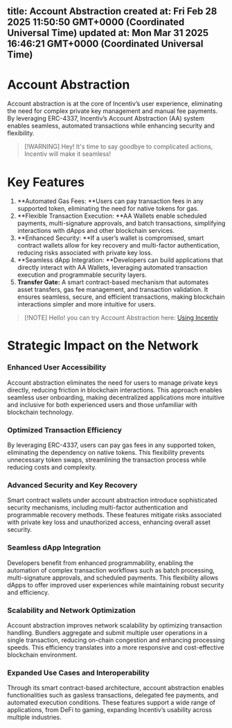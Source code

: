 
title: Account Abstraction
created at: Fri Feb 28 2025 11:50:50 GMT+0000 (Coordinated Universal Time)
updated at: Mon Mar 31 2025 16:46:21 GMT+0000 (Coordinated Universal Time)
---

# Account Abstraction

Account abstraction is at the core of Incentiv’s user experience, eliminating the need for complex private key management and manual fee payments. By leveraging ERC-4337, Incentiv’s Account Abstraction (AA) system enables seamless, automated transactions while enhancing security and flexibility.

> \[!WARNING]
> Hey! It's time to say goodbye to complicated actions, Incentiv will make it seamless!

# Key Features

1. \*\*Automated Gas Fees: \*\*Users can pay transaction fees in any supported token, eliminating the need for native tokens for gas.
2. \*\*Flexible Transaction Execution: \*\*AA Wallets enable scheduled payments, multi-signature approvals, and batch transactions, simplifying interactions with dApps and other blockchain services.
3. \*\*Enhanced Security: \*\*If a user’s wallet is compromised, smart contract wallets allow for key recovery and multi-factor authentication, reducing risks associated with private key loss.
4. \*\*Seamless dApp Integration: \*\*Developers can build applications that directly interact with AA Wallets, leveraging automated transaction execution and programmable security layers.
5. **Transfer Gate:** A smart contract-based mechanism that automates asset transfers, gas fee management, and transaction validation. It ensures seamless, secure, and efficient transactions, making blockchain interactions simpler and more intuitive for users.

> \[!NOTE]
> Hello! you can try Account Abstraction here: [Using Incentiv](https://slite.com/api/public/notes/79D6QYMd7Ia2Gs/redirect)

# Strategic Impact on the Network

### Enhanced User Accessibility

Account abstraction eliminates the need for users to manage private keys directly, reducing friction in blockchain interactions. This approach enables seamless user onboarding, making decentralized applications more intuitive and inclusive for both experienced users and those unfamiliar with blockchain technology.

### Optimized Transaction Efficiency

By leveraging ERC-4337, users can pay gas fees in any supported token, eliminating the dependency on native tokens. This flexibility prevents unnecessary token swaps, streamlining the transaction process while reducing costs and complexity.

### Advanced Security and Key Recovery

Smart contract wallets under account abstraction introduce sophisticated security mechanisms, including multi-factor authentication and programmable recovery methods. These features mitigate risks associated with private key loss and unauthorized access, enhancing overall asset security.

### Seamless dApp Integration

Developers benefit from enhanced programmability, enabling the automation of complex transaction workflows such as batch processing, multi-signature approvals, and scheduled payments. This flexibility allows dApps to offer improved user experiences while maintaining robust security and efficiency.

### Scalability and Network Optimization

Account abstraction improves network scalability by optimizing transaction handling. Bundlers aggregate and submit multiple user operations in a single transaction, reducing on-chain congestion and enhancing processing speeds. This efficiency translates into a more responsive and cost-effective blockchain environment.

### Expanded Use Cases and Interoperability

Through its smart contract-based architecture, account abstraction enables functionalities such as gasless transactions, delegated fee payments, and automated execution conditions. These features support a wide range of applications, from DeFi to gaming, expanding Incentiv’s usability across multiple industries.

          